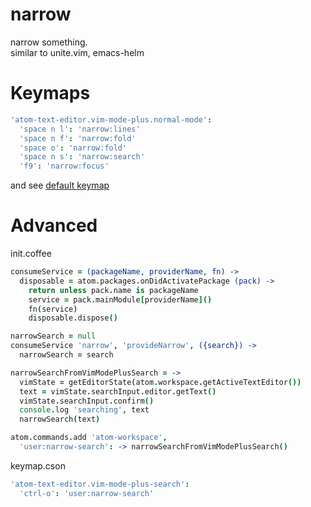 # narrow

narrow something.  
similar to unite.vim, emacs-helm  

# Keymaps

```coffeescript
'atom-text-editor.vim-mode-plus.normal-mode':
  'space n l': 'narrow:lines'
  'space n f': 'narrow:fold'
  'space o': 'narrow:fold'
  'space n s': 'narrow:search'
  'f9': 'narrow:focus'
```

and see [default keymap](https://github.com/t9md/atom-narrow/blob/master/keymaps/main.cson)


# Advanced

init.coffee

```coffeescript
consumeService = (packageName, providerName, fn) ->
  disposable = atom.packages.onDidActivatePackage (pack) ->
    return unless pack.name is packageName
    service = pack.mainModule[providerName]()
    fn(service)
    disposable.dispose()

narrowSearch = null
consumeService 'narrow', 'provideNarrow', ({search}) ->
  narrowSearch = search

narrowSearchFromVimModePlusSearch = ->
  vimState = getEditorState(atom.workspace.getActiveTextEditor())
  text = vimState.searchInput.editor.getText()
  vimState.searchInput.confirm()
  console.log 'searching', text
  narrowSearch(text)

atom.commands.add 'atom-workspace',
  'user:narrow-search': -> narrowSearchFromVimModePlusSearch()
```

keymap.cson

```coffeescript
'atom-text-editor.vim-mode-plus-search':
  'ctrl-o': 'user:narrow-search'
```
